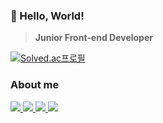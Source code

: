 ### 👋 Hello, World!

> **Junior Front-end Developer**

[![Solved.ac프로필](http://mazassumnida.wtf/api/v2/generate_badge?boj=dgsw1405)](https://solved.ac/dgsw1405)
### About me
<div style="margin: ; text-align: left;" "text-align: left;"> 
      <a href="https://ringed-apparel-62e.notion.site/34d15696fcc14adeaac09a0d558f66d5?pvs=74">
          <img src="https://img.shields.io/badge/Portfolio-000000?style=flat-square&logo=Notion&logoColor=white">
      </a>
      <a href="https://velog.io/@dongwoo0424">
          <img src="https://img.shields.io/badge/Velog-20C997?style=flat-square&logo=Velog&logoColor=white">
      </a>
      <a href="https://www.instagram.com/dx.w_442">
          <img src="https://img.shields.io/badge/Instagram-E4405F?style=flat-square&logo=Instagram&logoColor=white">
      </a>
      <a href="mailto:hyeonggyugwon3@gmail.com">
          <img src="https://img.shields.io/badge/Gmail-d14836?style=flat-square&logo=Gmail&logoColor=white">
      </a>
</div>

